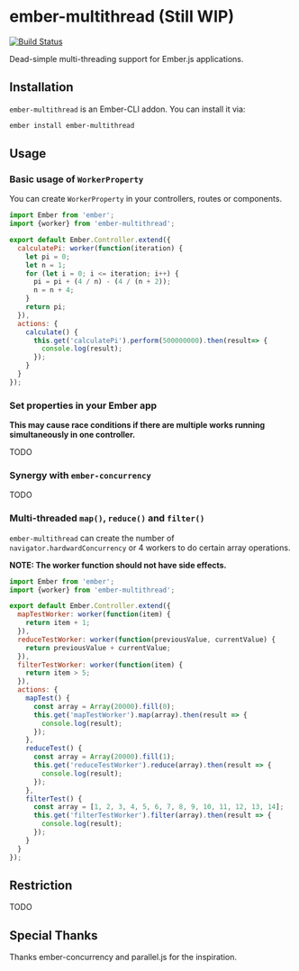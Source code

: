 # ember-multithread (Still WIP)

[![Build Status][build-status-img]][build-status-link]

Dead-simple multi-threading support for Ember.js applications.

## Installation
`ember-multithread` is an Ember-CLI addon. You can install it via:

```bash
ember install ember-multithread
```

## Usage
### Basic usage of `WorkerProperty`
You can create `WorkerProperty` in your controllers, routes or components.

```js
import Ember from 'ember';
import {worker} from 'ember-multithread';

export default Ember.Controller.extend({
  calculatePi: worker(function(iteration) {
    let pi = 0;
    let n = 1;
    for (let i = 0; i <= iteration; i++) {
      pi = pi + (4 / n) - (4 / (n + 2));
      n = n + 4;
    }
    return pi;
  }),
  actions: {
    calculate() {
      this.get('calculatePi').perform(500000000).then(result=> {
        console.log(result);
      });
    }
  }
});
```
### Set properties in your Ember app
**This may cause race conditions if there are multiple works running simultaneously in one controller.**

TODO

### Synergy with `ember-concurrency`
TODO

### Multi-threaded `map()`, `reduce()` and `filter()`
`ember-multithread` can create the number of `navigator.hardwardConcurrency` or 4 workers to do certain array operations.

**NOTE: The worker function should not have side effects.**

```js
import Ember from 'ember';
import {worker} from 'ember-multithread';

export default Ember.Controller.extend({
  mapTestWorker: worker(function(item) {
    return item + 1;
  }),
  reduceTestWorker: worker(function(previousValue, currentValue) {
    return previousValue + currentValue;
  }),
  filterTestWorker: worker(function(item) {
    return item > 5;
  }),
  actions: {
    mapTest() {
      const array = Array(20000).fill(0);
      this.get('mapTestWorker').map(array).then(result => {
        console.log(result);
      });
    },
    reduceTest() {
      const array = Array(20000).fill(1);
      this.get('reduceTestWorker').reduce(array).then(result => {
        console.log(result);
      });
    },
    filterTest() {
      const array = [1, 2, 3, 4, 5, 6, 7, 8, 9, 10, 11, 12, 13, 14];
      this.get('filterTestWorker').filter(array).then(result => {
        console.log(result);
      });
    }
  }
});
```

## Restriction
TODO

## Special Thanks
Thanks ember-concurrency and parallel.js for the inspiration.

[build-status-img]: https://travis-ci.org/Cryrivers/ember-multithread.svg?branch=master
[build-status-link]: https://travis-ci.org/Cryrivers/ember-multithread
